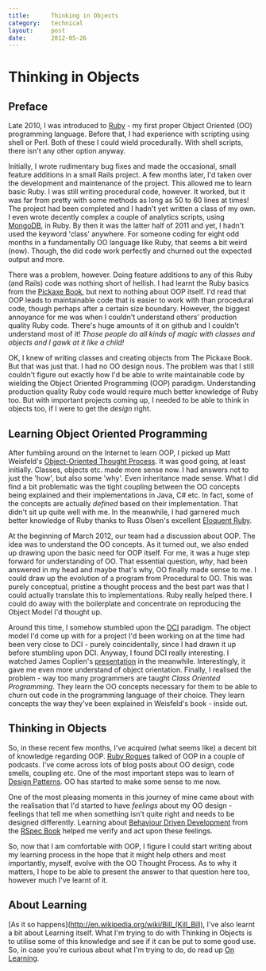 ```yaml
---
title:      Thinking in Objects
category:   technical
layout:     post
date:       2012-05-26
---
```


Thinking in Objects
===================

Preface
-------

Late 2010, I was introduced to [Ruby](http://www.ruby-lang.org) - my first
proper Object Oriented (OO) programming language. Before that, I had
experience with scripting using shell or Perl. Both of these I could wield
procedurally. With shell scripts, there isn't any other option anyway.

Initially, I wrote rudimentary bug fixes and made the occasional, small feature
additions in a small Rails project. A few months later, I'd taken over the
development and maintenance of the project. This allowed me to learn basic
Ruby. I was still writing procedural code, however. It worked, but it was far
from pretty with some methods as long as 50 to 60 lines at times! The project
had been completed and I hadn't yet written a class of my own. I even wrote
decently complex a couple of analytics scripts, using
[MongoDB](http://www.mongodb.org), in Ruby. By then it was the latter half of
2011 and yet, I hadn't used the keyword 'class' anywhere. For someone coding
for eight odd months in a fundamentally OO language like Ruby, that seems a bit
  weird (now). Though, the did code work perfectly and churned out the expected
  output and more.

There was a problem, however. Doing feature additions to any of this Ruby
(and Rails) code was nothing short of hellish. I had learnt the Ruby basics
from the [Pickaxe Book](http://pragprog.com/book/ruby/programming-ruby), but
next to nothing about OOP itself. I'd read that OOP leads to maintainable code
that is easier to work with than procedural code, though perhaps after a
certain size boundary.  However, the biggest annoyance for me was when I
couldn't understand others' production quality Ruby code. There's huge amounts
of it on github and I couldn't understand most of it! _Those people do all
kinds of magic with classes and objects and I gawk at it like a child!_

OK, I knew of writing classes and creating objects from The Pickaxe Book.  But
that was just that. I had no OO design nous. The problem was that I still
couldn't figure out exactly how I'd be able to write maintainable code by
wielding the Object Oriented Programming (OOP) paradigm. Understanding
production quality Ruby code would require much better knowledge of Ruby too.
But with important projects coming up, I needed to be able to think in objects
too, if I were to get the *design* right.

Learning Object Oriented Programming
------------------------------------

After fumbling around on the Internet to learn OOP, I picked up Matt Weisfeld's
[Object-Oriented Thought
Process](http://www.amazon.com/Object-Oriented-Thought-Process-The-Edition/dp/0672330164/ref=sr_1_1?ie=UTF8&qid=1338037401&sr=8-1).
It was good going, at least initially. Classes, objects etc. made more sense
now. I had answers not to just the 'how', but also some 'why'. Even
inheritance made sense. What I did find a bit problematic was the tight
coupling between the OO concepts being explained and their implementations in
Java, C# etc. In fact, some of the concepts are actually *defined* based on
their implementation. That didn't sit up quite well with me. In the meanwhile,
I had garnered much better knowledge of Ruby thanks to Russ Olsen's excellent
[Eloquent
Ruby](http://www.amazon.com/gp/product/0321584104/ref=as_li_ss_tl?ie=UTF8&tag=eloqruby-20&linkCode=as2&camp=217145&creative=399349&creativeASIN=0321584104).

At the beginning of March 2012, our team had a discussion about OOP. The idea
was to understand the OO concepts. As it turned out, we also ended up drawing
upon the basic need for OOP itself. For me, it was a huge step forward for
understanding of OO. That essential question, *why*, had been answered in my
head and maybe that's why, OO finally made sense to me. I could draw up the
evolution of a program from Procedural to OO. This was purely conceptual,
pristine a thought process and the best part was that I could actually
translate this to implementations. Ruby really helped there. I could do away
with the boilerplate and concentrate on reproducing the Object Model I'd
thought up.

Around this time, I somehow stumbled upon the
[DCI](http://en.wikipedia.org/wiki/Data,_Context,_and_Interaction) paradigm.
The object model I'd come up with for a project I'd been working on at the
time had been very close to DCI - purely coincidentally, since I had drawn it
up before stumbling upon DCI. Anyway, I found DCI really interesting. I watched
James Coplien's [presentation](http://vimeo.com/8235574) in the meanwhile.
Interestingly, it gave me even more understand of object orientation. Finally,
I realised the problem - way too many programmers are taught *Class Oriented
Programming*.  They learn the OO concepts necessary for them to be able to
churn out code in the programming language of their choice. They learn
concepts the way they've been explained in Weisfeld's book - inside out.

Thinking in Objects
-------------------

So, in these recent few months, I've acquired (what seems like) a decent bit of
knowledge regarding OOP. [Ruby Rogues](http://rubyrogues.com) talked of OOP in
a couple of podcasts. I've come across lots of blog posts about OO design, code
smells, coupling etc. One of the most important steps was to learn of [Design
Patterns](http://c2.com/cgi/wiki?DesignPatterns). OO has started to make some
sense to me now.

One of the most pleasing moments in this journey of mine came about with the
realisation that I'd started to have *feelings* about my OO design - feelings
that tell me when something isn't quite right and needs to be designed
differently. Learning about [Behaviour Driven
Development](http://en.wikipedia.org/wiki/Behavior_Driven_Development) from the
[RSpec Book](http://pragprog.com/book/achbd/the-rspec-book) helped me verify
and act upon these feelings.

So, now that I am comfortable with OOP, I figure I could start writing about
my learning process in the hope that it might help others and most
importantly, myself, evolve with the OO Thought Process. As to why it matters,
I hope to be able to present the answer to that question here too, however
much I've learnt of it.

About Learning
--------------

[As it so happens](http://en.wikipedia.org/wiki/Bill_(Kill_Bill), I've also
learnt a bit about Learning itself. What I'm trying to do with Thinking in
Objects is to utilise some of this knowledge and see if it can be put to some
good use. So, in case you're curious about what I'm trying to do, do read up
[On Learning](/essays/on-learning.html).

<!---
vim: tw=79:spell:spelllang=en_gb:
-->
